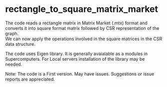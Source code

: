 # rectangle_to_square_matrix_market

The code reads a rectangle matrix in Matrix Market (.mtx) format and converts it into square format matrix followed by CSR representation of the graph.  
We can now apply the operations involved in the square matrices in the CSR data structure.

The code uses Eigen library. It is generally avaialable as a modules in Supercomputers. For Local servers installation of the library may be needed.

Note: The code is a First version. May have issues. Suggestions or issue reports are appreciated. 
